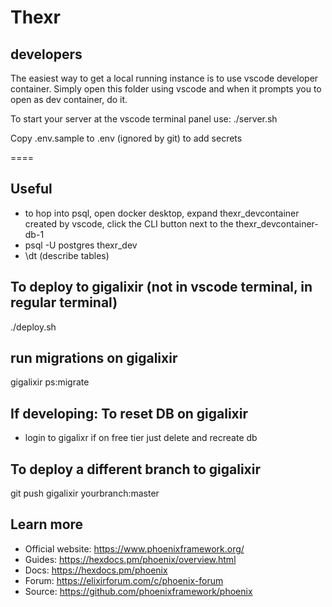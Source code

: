 # Thexr

## developers

The easiest way to get a local running instance is to use vscode developer container.
Simply open this folder using vscode and when it prompts you to open as dev container, do it.

To start your server at the vscode terminal panel use: ./server.sh

Copy .env.sample to .env (ignored by git) to add secrets

====

## Useful

- to hop into psql, open docker desktop, expand thexr_devcontainer created by vscode, click the CLI button next to the thexr_devcontainer-db-1
- psql -U postgres thexr_dev
- \dt (describe tables)

## To deploy to gigalixir (not in vscode terminal, in regular terminal)

./deploy.sh

## run migrations on gigalixir

gigalixir ps:migrate

## If developing: To reset DB on gigalixir

- login to gigalixr if on free tier just delete and recreate db

## To deploy a different branch to gigalixir

git push gigalixir yourbranch:master

## Learn more

  * Official website: https://www.phoenixframework.org/
  * Guides: https://hexdocs.pm/phoenix/overview.html
  * Docs: https://hexdocs.pm/phoenix
  * Forum: https://elixirforum.com/c/phoenix-forum
  * Source: https://github.com/phoenixframework/phoenix
